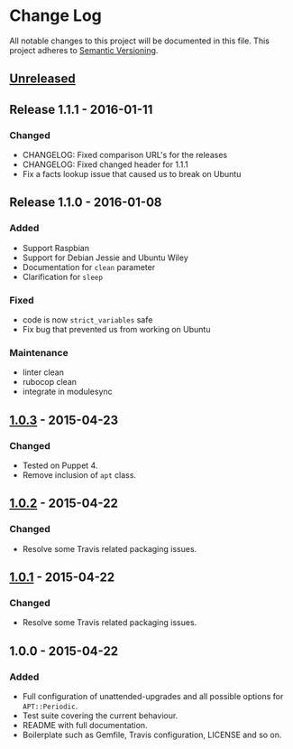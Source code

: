 # Change Log
All notable changes to this project will be documented in this file.
This project adheres to [Semantic Versioning](http://semver.org/).


## [Unreleased][unreleased]

## Release 1.1.1 - 2016-01-11
### Changed
- CHANGELOG: Fixed comparison URL's for the releases
- CHANGELOG: Fixed changed header for 1.1.1
- Fix a facts lookup issue that caused us to break on Ubuntu

## Release 1.1.0 - 2016-01-08
### Added
- Support Raspbian
- Support for Debian Jessie and Ubuntu Wiley
- Documentation for `clean` parameter
- Clarification for `sleep`

### Fixed
- code is now `strict_variables` safe
- Fix bug that prevented us from working on Ubuntu

### Maintenance
- linter clean
- rubocop clean
- integrate in modulesync


## [1.0.3] - 2015-04-23
### Changed
- Tested on Puppet 4.
- Remove inclusion of `apt` class.

## [1.0.2] - 2015-04-22
### Changed
- Resolve some Travis related packaging issues.

## [1.0.1] - 2015-04-22
### Changed
- Resolve some Travis related packaging issues.

## 1.0.0 - 2015-04-22
### Added
- Full configuration of unattended-upgrades and all possible options for `APT::Periodic`.
- Test suite covering the current behaviour.
- README with full documentation.
- Boilerplate such as Gemfile, Travis configuration, LICENSE and so on.

[unreleased]: https://github.com/voxpupuli/puppet-unattended_upgrades/compare/HEAD...1.1.1
[1.1.1]: https://github.com/voxpupuli/puppet-unattended_upgrades/compare/1.1.1...1.1.0
[1.1.0]: https://github.com/voxpupuli/puppet-unattended_upgrades/compare/1.1.0...1.0.2
[1.0.3]: https://github.com/voxpupuli/puppet-unattended_upgrades/compare/1.0.2...1.0.3
[1.0.2]: https://github.com/voxpupuli/puppet-unattended_upgrades/compare/1.0.1...1.0.2
[1.0.1]: https://github.com/voxpupuli/puppet-unattended_upgrades/compare/1.0.0...1.0.1
